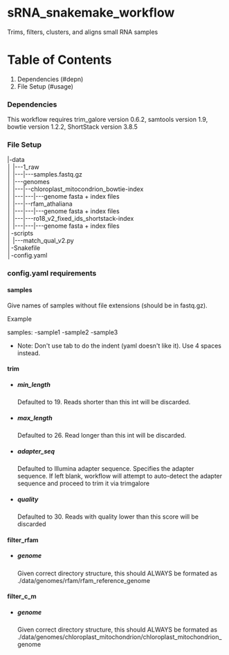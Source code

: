 # sRNA_snakemake_workflow

Trims, filters, clusters, and aligns small RNA samples

# Table of Contents
1. Dependencies (#depn)
2. File Setup (#usage)

<a name="depn"></a>
### Dependencies

This workflow requires trim_galore version 0.6.2, samtools version 1.9, bowtie version 1.2.2, ShortStack version 3.8.5

### File Setup

|-data    
│    |---1_raw    
│    |---|---samples.fastq.gz    
│    |---genomes    
│    |---|--chloroplast_mitocondrion_bowtie-index    
│    |---|---|---genome fasta + index files    
│    |---|--rfam_athaliana    
│    |---|---|---genome fasta + index files    
│    |---|---ro18_v2_fixed_ids_shortstack-index    
│    |---|---|---genome fasta + index files    
│-scripts    
│    |---match_qual_v2.py    
│-Snakefile     
│-config.yaml    

### config.yaml requirements

#### samples

Give names of samples without file extensions (should be in fastq.gz). 

Example

samples:
    -sample1
    -sample2
    -sample3
    
* Note: Don't use tab to do the indent (yaml doesn't like it). Use 4 spaces instead.



#### trim

* ##### min_length

   Defaulted to 19. Reads shorter than this int will be discarded.

* ##### max_length

   Defaulted to 26. Read longer than this int will be discarded.

* ##### adapter_seq

   Defaulted to Illumina adapter sequence. Specifies the adapter sequence. If left blank, workflow will attempt to auto-detect the adapter sequence and proceed to trim it via trimgalore

* ##### quality

   Defaulted to 30. Reads with quality lower than this score will be discarded



#### filter_rfam

* ##### genome

   Given correct directory structure, this should ALWAYS be formated as ./data/genomes/rfam/rfam_reference_genome



#### filter_c_m

* ##### genome

   Given correct directory structure, this should ALWAYS be formated as ./data/genomes/chloroplast_mitochondrion/chloroplast_mitochondrion_genome


